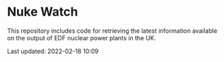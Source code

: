 # Nuke Watch

This repository includes code for retrieving the latest information available on the output of EDF nuclear power plants in the UK.

Last updated: 2022-02-18 10:09